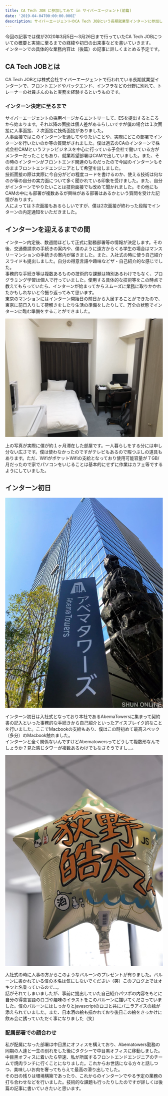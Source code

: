 ```yaml
---
title: CA Tech JOB に参加してみて in サイバーエージェント(前篇)
date: '2019-04-04T00:00:00.000Z'
description: サイバーエージェントのCA Tech JOBという長期就業型インターンに参加して感じたことをまとめました。前篇と後編に分けて書いていきます。
---
```


今回の記事では僕が2020年3月5日〜3月26日まで行っていたCA Tech JOBについての概要と実施に至るまでの経緯や初日の出来事などを書いていきます。  
インターンでの具体的な業務内容は（後篇）の記事に詳しくまとめる予定です。

## CA Tech JOBとは

CA Tech JOBとは株式会社サイバーエージェントで行われている長期就業型インターンで、フロントエンドやバックエンド、インフラなどの分野に別れて、トレーナーの社員さんのもと実務を経験するというものです。

### インターン決定に至るまで

サイバーエージェントの採用ページからエントリーして、ESを提出するところから始まります。それ以降の面接は個人差があるらしいですが僕の場合は１次面接に人事面接、２次面接に技術面接がありました。  
人事面接ではこのインターンを通してやりたいことや、実際にどこの部署でインターンを行いたいのか等の質問がされました。僕は過去のCAのインターンで株式会社CAMというファンビジネスを中心に行っている子会社で働いている方がメンターだったこともあり、就業希望部署はCAMで出していました。また、その時のインターンがフロントエンド関連のものだったので今回のインターンもそのままフロントエンドエンジニアとして希望を出しました。  
技術面接の際は実際に今自分がどの程度コードを書けるのか、使える技術は何なのか等の自分の実力面について多く聞かれている印象を受けました。また、自分がインターンでやりたいことは技術面接でも改めて聞かれました。その他にもCAMの中にも部署が複数あるが興味がある部署はあるかという質問を受けた記憶があります。  
人によっては３次面接もあるらしいですが、僕は2次面接が終わった段階でインターンの内定通知をいただきました。

## インターンを迎えるまでの間

インターン内定後、数週間ほどして正式に勤務部署等の情報が決定します。その後、交通費請求の手続きの案内や、僕のように遠方からくる学生の場合はマンスリーマンションの手続きの案内が届きました。また、入社式の時に使う自己紹介スライドも提出しました。自分の得意言語や趣味などザ・自己紹介的な感じでした。  
事務的な手続き等は複数あるものの技術的な課題は特別あるわけでもなく、プログラミング学習は個人で行っていました。使用する具体的な技術等をこの時点で教えてもらっていたら、インターンが始まってからスムーズに業務に取りかかれたかもしれないと今振り返ってみて思います。  
東京のマンションにはインターン開始日の前日から入居することができたので、東京に前日入りして荷解きをしたり生活の準備をしたりして、万全の状態でインターンに臨む準備をすることができました。

![My room in Tokyo](./my_room.jpg)

上の写真が実際に僕が約１ヶ月滞在した部屋です。一人暮らしをする分には申し分ない広さです。僕は使わなかったのですがテレビもあるので暇つぶしの道具もあります。ただ、WifiがポケットWifiの支給となっており使用可能容量が７GB/月だったので家でパソコンをいじることは基本的にせずに作業はカフェ等でするようにしていました。

## インターン初日

![AbemaTowers](./abema.jpg)

インターン初日は入社式となっており本社であるAbemaTowersに集まって契約書の記入といった事務的な手続きから自己紹介といったアイスブレイク的なことを行いました。ここでMacbookの支給もあり、僕はこの時初めて最高スペック（多分）のMacbook触れました。  
インターンと全く関係ないんですけどAbematowersってどうして複数形なんでしょうか？見た感じタワーが複数あるわけでもなさそうですし…。

![My name](./my_name.jpg)

入社式の時に人事の方からこのようなバルーンのプレゼントが有りました。バルーンに書かれている僕の本名は気にしないでください（笑）このブログ上ではオキツと名乗っているので…。  
話がそれてしまいましたが、事前に提出していた自己紹介パワポの内容をもとに自分の得意言語のロゴや趣味のイラストをこのバルーンに描いてくださっていました。僕のバルーンにはしっかりとjavascriptのロゴと共にバニラアイスの絵が添えられていました。また、日本酒の絵も描かれており後日この絵をきっかけに飲み会に誘っていただく事になりました（笑）

### 配属部署での顔合わせ

私が配属になった部署は中目黒にオフィスを構えており、Abematowers勤務の同期の人達と一生の別れをした後にタクシーで中目黒オフィスに移動しました。中目黒オフィスに着いたら早速、私が所属するフロントエンドエンジニアのチームで焼肉ランチに行くことになりました。これからお世話になる方々と話しつつ、美味しいお肉を奢ってもらえて最高の滑り出しでした。  
その日の残りは環境構築であったり、これからのインターンでやる予定の業務の打ち合わせなどを行いました。技術的な課題も行ったりしたのですが詳しくは後篇の記事に書いていきたいと思います。
